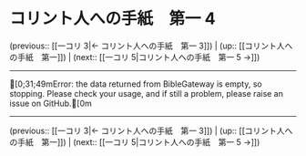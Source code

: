 # コリント人への手紙　第一 4

(previous:: [[一コリ 3|← コリント人への手紙　第一 3]]) | (up:: [[コリント人への手紙　第一]]) | (next:: [[一コリ 5|コリント人への手紙　第一 5 →]])

***
[0;31;49mError: the data returned from BibleGateway is empty, so stopping. Please check your usage, and if still a problem, please raise an issue on GitHub.[0m

***

(previous:: [[一コリ 3|← コリント人への手紙　第一 3]]) | (up:: [[コリント人への手紙　第一]]) | (next:: [[一コリ 5|コリント人への手紙　第一 5 →]])
